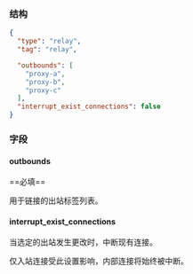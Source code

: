 ### 结构

```json
{
  "type": "relay",
  "tag": "relay",

  "outbounds": [
    "proxy-a",
    "proxy-b",
    "proxy-c"
  ],
  "interrupt_exist_connections": false
}
```

### 字段

#### outbounds

==必填==

用于链接的出站标签列表。

#### interrupt_exist_connections

当选定的出站发生更改时，中断现有连接。

仅入站连接受此设置影响，内部连接将始终被中断。